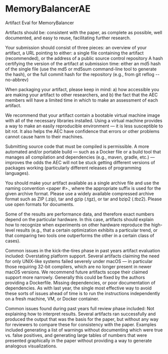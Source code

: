 # MemoryBalancerAE
Artifact Eval for MemoryBalancer

Artifacts should be:
    consistent with the paper,
    as complete as possible,
    well documented, and
    easy to reuse, facilitating further research.

Your submission should consist of three pieces:
    an overview of your artifact,
    a URL pointing to either:
        a single file containing the artifact (recommended), or
        the address of a public source control repository
    A hash certifying the version of the artifact at submission time: either
        an md5 hash of the single file (use the md5 or md5sum command-line tool to generate the hash), or
        the full commit hash for the repository (e.g., from git reflog --no-abbrev)

When packaging your artifact, please keep in mind: a) how accessible you are making your artifact to other researchers, and b) the fact that the AEC members will have a limited time in which to make an assessment of each artifact.

We recommend that your artifact contain a bootable virtual machine image with all of the necessary libraries installed. Using a virtual machine provides a way to make an easily reproducible environment — it is less susceptible to bit rot. It also helps the AEC have confidence that errors or other problems cannot cause harm to their machines.

Submitting source code that must be compiled is permissible. A more automated and/or portable build — such as a Docker file or a build tool that manages all compilation and dependencies (e.g., maven, gradle, etc.) — improves the odds the AEC will not be stuck getting different versions of packages working (particularly different releases of programming languages).

You should make your artifact available as a single archive file and use the naming convention <paper #>.<suffix>, where the appropriate suffix is used for the given archive format. Please use a widely available compressed archive format such as ZIP (.zip), tar and gzip (.tgz), or tar and bzip2 (.tbz2). Please use open formats for documents.

Some of the results are performance data, and therefore exact numbers depend on the particular hardware. In this case, artifacts should explain how to recognize when experiments on other hardware reproduce the high-level results (e.g., that a certain optimization exhibits a particular trend, or that comparing two tools one outperforms the other in a certain class of cases).

Common issues in the kick-the-tires phase in past years artifact evaluation included:
    Overstating platform support. Several artifacts claiming the need for only UNIX-like systems failed severely under macOS — in particular those requiring 32-bit compilers, which are no longer present in newer macOS versions. We recommend future artifacts scope their claimed support more narrowly. Generally this could be fixed by the authors providing a Dockerfile.
    Missing dependencies, or poor documentation of dependencies.
    As with last year, the single most effective way to avoid these sorts of issues ahead of time is to run the instructions independently on a fresh machine, VM, or Docker container.

Common issues found during past years full review phase included:
    Not explaining how to interpret results. Several artifacts ran successfully and produced the output that was the basis for the paper, but without any way for reviewers to compare these for consistency with the paper. Examples included generating a list of warnings without documenting which were true vs. false positives, and generating large tables of numbers that were presented graphically in the paper without providing a way to generate analogous visualizations.
